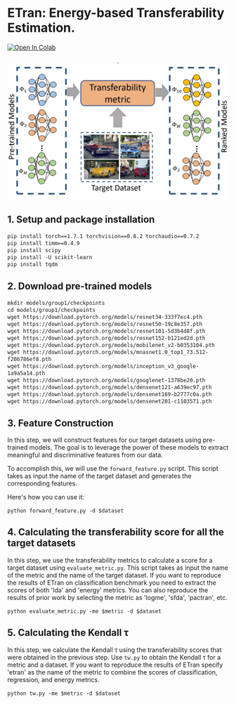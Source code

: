 # ETran: Energy-based Transferability Estimation.

[![Open In Colab](https://colab.research.google.com/assets/colab-badge.svg)](https://colab.research.google.com/drive/1IFpB3-Z99WcmfJG4MEFTrkmdvdHPsYtt?usp=sharing)


<p align="center">.
<img  src="Figures/Transferability.jpg" width="600">
<p/>

## 1. Setup and package installation
```
pip install torch==1.7.1 torchvision==0.8.2 torchaudio==0.7.2
pip install timm==0.4.9
pip install scipy
pip install -U scikit-learn
pip install tqdm
```

## 2. Download pre-trained models
```
mkdir models/group1/checkpoints
cd models/group1/checkpoints
wget https://download.pytorch.org/models/resnet34-333f7ec4.pth
wget https://download.pytorch.org/models/resnet50-19c8e357.pth
wget https://download.pytorch.org/models/resnet101-5d3b4d8f.pth
wget https://download.pytorch.org/models/resnet152-b121ed2d.pth
wget https://download.pytorch.org/models/mobilenet_v2-b0353104.pth
wget https://download.pytorch.org/models/mnasnet1.0_top1_73.512-f206786ef8.pth
wget https://download.pytorch.org/models/inception_v3_google-1a9a5a14.pth
wget https://download.pytorch.org/models/googlenet-1378be20.pth
wget https://download.pytorch.org/models/densenet121-a639ec97.pth
wget https://download.pytorch.org/models/densenet169-b2777c0a.pth
wget https://download.pytorch.org/models/densenet201-c1103571.pth
```

## 3. Feature Construction

In this step, we will construct features for our target datasets using pre-trained models. The goal is to leverage the power of these models to extract meaningful and discriminative features from our data.

To accomplish this, we will use the `forward_feature.py` script. This script takes as input the name of the target dataset and generates the corresponding features.

Here's how you can use it:

```
python forward_feature.py -d $dataset
```

## 4. Calculating the transferability score for all the target datasets
In this step, we use the transferability metrics to calculate a score for a target dataset using `evaluate_metric.py`. This script takes as input the name of the metric and the name of the target dataset. If you want to reproduce the results of ETran on classification benchmark you need to extract the scores of both 'lda' and 'energy' metrics. You can also reproduce the results of prior work by selecting the metric as 'logme', 'sfda', 'pactran', etc.
```
python evaluate_metric.py -me $metric -d $dataset
```

## 5. Calculating the Kendall τ
In this step, we calculate the Kendall τ using the transferability scores that were obtained in the previous step. Use `tw.py` to obtain the Kendall τ for a metric and a dataset. If you want to reproduce the results of ETran specify 'etran' as the name of the metric to combine the scores of classification, regression, and energy metrics. 

```
python tw.py -me $metric -d $dataset
```
